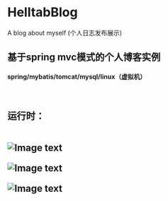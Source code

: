 # HelltabBlog
A blog about myself (个人日志发布展示)

<h2>基于spring mvc模式的个人博客实例<br>
  <h4>spring/mybatis/tomcat/mysql/linux（虚拟机）
  <br><br><br>
  
  
  
  
  
<h2>运行时：
<br><br>

![Image text](https://github.com/Helltab/HelltabBlog/blob/master/images/blog01.png)

![Image text](https://github.com/Helltab/HelltabBlog/blob/master/images/blog02.png)

![Image text](https://github.com/Helltab/HelltabBlog/blob/master/images/blog03.png)


